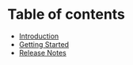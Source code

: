 # Table of contents

* [Introduction](README.md)
* [Getting Started](getting-started.md)
* [Release Notes](release-notes.md)

